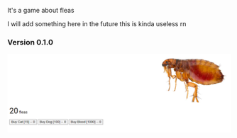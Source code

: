 It's a game about fleas

I will add something here in the future this is kinda useless rn

### Version 0.1.0

![image info](./images/v0.1.0.PNG)
